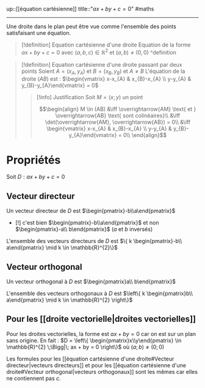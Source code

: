 up::[[équation cartésienne]]
title::"$ax + by +c = 0$"
#maths 

----
Une droite dans le plan peut être vue comme l'ensemble des points satisfaisant une équation.


> [!definition] Equation cartésienne d'une droite
> Equation de la forme $ax + by + c = 0$ avec $(a, b, c) \in \mathbb{R}^{2}$ et $(a, b) \neq (0, 0)$
^definition

> [!definition] Equation cartésienne d'une droite passant par deux points
> Soient $A = (x_{A}, y_{A})$ et $B = (x_{B}, y_{B})$ et $A \neq B$
> L'équation de la droite $(AB)$ est :
> $\begin{vmatrix} x-x_{A}  &  x_{B}-x_{A} \\ y-y_{A}  &  y_{B}-y_{A}\end{vmatrix}  = 0$
> 
> > [!info] Justification
> > Soit $M = (x; y)$ un point
> > 
> > $$\begin{align}
> > M \in (AB) &\iff \overrightarrow{AM} \text{ et } \overrightarrow{AB} \text{ sont colinéaires}\\
> > &\iff \det(\overrightarrow{AM}, \overrightarrow{AB}) = 0\\
> > &\iff \begin{vmatrix} x-x_{A}  &  x_{B}-x_{A} \\
> >                     y-y_{A}  &  y_{B}-y_{A}\end{vmatrix}  = 0\\
> > \end{align}$$

# Propriétés
Soit $D : ax+by+c=0$

## Vecteur directeur
Un vecteur directeur de $D$ est $\begin{pmatrix}-b\\a\end{pmatrix}$

 - [!] c'est bien $\begin{pmatrix}-b\\a\end{pmatrix}$ et non $\begin{pmatrix}-a\\ b\end{pmatrix}$ ($a$ et $b$ inversés)

L'ensemble des vecteurs directeurs de $D$ est $\{ k \begin{pmatrix}-b\\ a\end{pmatrix} \mid k \in \mathbb{R}^{2}\}$

## Vecteur orthogonal
Un vecteur orthogonal à $D$ est $\begin{pmatrix}a\\ b\end{pmatrix}$

L'ensemble des vecteurs orthogonaux à $D$ est $\left\{ k \begin{pmatrix}b\\ a\end{pmatrix} \mid k \in \mathbb{R}^{2} \right\}$

## Pour les [[droite vectorielle|droites vectorielles]] 
Pour les droites vectorielles, la forme est $ax+by = 0$ car on est sur un plan sans origine.
En fait : $D = \left\{ \begin{pmatrix}x\\y\end{pmatrix} \in \mathbb{R}^{2} \;\Bigg|\; ax + by = 0 \right\}$ où $(a; b) \neq (0; 0)$

Les formules pour les [[équation cartésienne d'une droite#Vecteur directeur|vecteurs directeurs]] et pour les [[équation cartésienne d'une droite#Vecteur orthogonal|vecteurs orthogonaux]] sont les mêmes car elles ne contiennent pas $c$.


